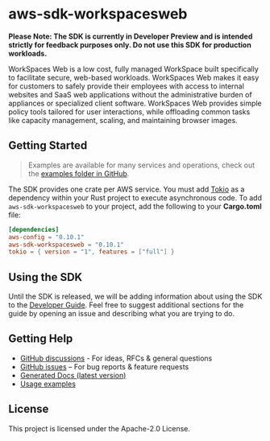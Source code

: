 # aws-sdk-workspacesweb

**Please Note: The SDK is currently in Developer Preview and is intended strictly for
feedback purposes only. Do not use this SDK for production workloads.**

WorkSpaces Web is a low cost, fully managed WorkSpace built specifically to facilitate secure, web-based workloads. WorkSpaces Web makes it easy for customers to safely provide their employees with access to internal websites and SaaS web applications without the administrative burden of appliances or specialized client software. WorkSpaces Web provides simple policy tools tailored for user interactions, while offloading common tasks like capacity management, scaling, and maintaining browser images.

## Getting Started

> Examples are available for many services and operations, check out the
> [examples folder in GitHub](https://github.com/awslabs/aws-sdk-rust/tree/main/examples).

The SDK provides one crate per AWS service. You must add [Tokio](https://crates.io/crates/tokio)
as a dependency within your Rust project to execute asynchronous code. To add `aws-sdk-workspacesweb` to
your project, add the following to your **Cargo.toml** file:

```toml
[dependencies]
aws-config = "0.10.1"
aws-sdk-workspacesweb = "0.10.1"
tokio = { version = "1", features = ["full"] }
```

## Using the SDK

Until the SDK is released, we will be adding information about using the SDK to the
[Developer Guide](https://docs.aws.amazon.com/sdk-for-rust/latest/dg/welcome.html). Feel free to suggest
additional sections for the guide by opening an issue and describing what you are trying to do.

## Getting Help

* [GitHub discussions](https://github.com/awslabs/aws-sdk-rust/discussions) - For ideas, RFCs & general questions
* [GitHub issues](https://github.com/awslabs/aws-sdk-rust/issues/new/choose) – For bug reports & feature requests
* [Generated Docs (latest version)](https://awslabs.github.io/aws-sdk-rust/)
* [Usage examples](https://github.com/awslabs/aws-sdk-rust/tree/main/examples)

## License

This project is licensed under the Apache-2.0 License.

